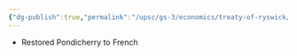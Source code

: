 ```yaml
---
{"dg-publish":true,"permalink":"/upsc/gs-3/economics/treaty-of-ryswick/","dgHomeLink":true,"dgPassFrontmatter":false}
---
```


- Restored Pondicherry to French

